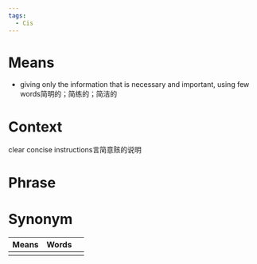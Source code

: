```yaml
---
tags:
  - Cis
---
```

# Means
- giving only the information that is necessary and important, using few words简明的；简练的；简洁的
# Context
clear concise instructions言简意赅的说明
# Phrase

# Synonym
| Means | Words |     |
| ----- | ----- | --- |
|       |       |     |

